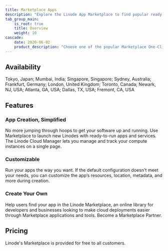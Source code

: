 ```yaml
---
title: Marketplace Apps
description: "Explore the Linode App Marketplace to find popular ready-to-run apps and services. Use the Linode Cloud Manager to deploy your Marketplace App in just a few clicks."
tab_group_main:
    is_root: true
    title: Overview
    weight: 10
cascade:
    date: 2020-06-02
    product_description: "Choose one of the popular Marketplace One-Click Apps, select configuration options, and click deploy. It’s that simple. Whether you’re setting up a new development environment or a Minecraft server for the kids, you can have your app up and running with a few clicks."
---
```


## Availability

Tokyo, Japan; Mumbai, India; Singapore, Singapore; Sydney, Australia; Frankfurt, Germany; London, United Kingdom; Toronto, Canada; Newark, NJ, USA; Atlanta, GA, USA; Dallas, TX, USA; Fremont, CA, USA

## Features

### App Creation, Simplified
No more jumping through hoops to get your software up and running. Use Marketplace to launch new Linodes with ready-to-run apps and services. The Linode Cloud Manager lets you manage and track your compute instances on a single page.

### Customizable
Run your apps the way you want. If the default configuration doesn't meet your needs, you can customize the app’s resources, location, metadata, and more during creation.

### Create Your Own
Help users find your app in the Linode Marketplace, an online library for developers and businesses looking to make cloud deployments easier through Marketplace applications and tools. Become a Marketplace Partner.

## Pricing

 Linode's Marketplace is provided for free to all customers.
